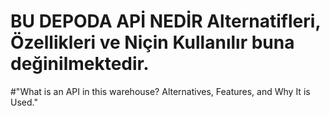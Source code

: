 # BU DEPODA APİ NEDİR Alternatifleri, Özellikleri ve Niçin Kullanılır buna değinilmektedir.
#"What is an API in this warehouse? Alternatives, Features, and Why It is Used."
